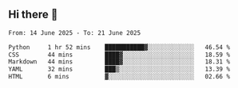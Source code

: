 ## Hi there 👋

<!--
**Bojupi/Bojupi** is a ✨ _special_ ✨ repository because its `README.md` (this file) appears on your GitHub profile.

Here are some ideas to get you started:

- 🔭 I’m currently working on ...
- 🌱 I’m currently learning ...
- 👯 I’m looking to collaborate on ...
- 🤔 I’m looking for help with ...
- 💬 Ask me about ...
- 📫 How to reach me: ...
- 😄 Pronouns: ...
- ⚡ Fun fact: ...
-->

<!--START_SECTION:waka-->

```txt
From: 14 June 2025 - To: 21 June 2025

Python     1 hr 52 mins    ███████████▓░░░░░░░░░░░░░   46.54 %
CSS        44 mins         ████▓░░░░░░░░░░░░░░░░░░░░   18.59 %
Markdown   44 mins         ████▓░░░░░░░░░░░░░░░░░░░░   18.31 %
YAML       32 mins         ███▒░░░░░░░░░░░░░░░░░░░░░   13.39 %
HTML       6 mins          ▓░░░░░░░░░░░░░░░░░░░░░░░░   02.66 %
```

<!--END_SECTION:waka-->
